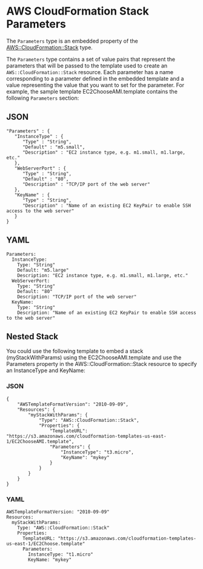# AWS CloudFormation Stack Parameters<a name="aws-properties-stack-parameters"></a>

The `Parameters` type is an embedded property of the [AWS::CloudFormation::Stack](aws-properties-stack.md) type\.

The `Parameters` type contains a set of value pairs that represent the parameters that will be passed to the template used to create an `AWS::CloudFormation::Stack` resource\. Each parameter has a name corresponding to a parameter defined in the embedded template and a value representing the value that you want to set for the parameter\. For example, the sample template EC2ChooseAMI\.template contains the following `Parameters` section:

## JSON<a name="aws-properties-stack-parameters-example1.json"></a>

```
"Parameters" : {
   "InstanceType" : {
      "Type" : "String",
      "Default" : "m5.small",
      "Description" : "EC2 instance type, e.g. m1.small, m1.large, etc."
   },
   "WebServerPort" : {
      "Type" : "String",
      "Default" : "80",
      "Description" : "TCP/IP port of the web server"
   },
   "KeyName" : {
      "Type" : "String",
      "Description" : "Name of an existing EC2 KeyPair to enable SSH access to the web server"
   }
}
```

## YAML<a name="aws-properties-stack-parameters-example1.yaml"></a>

```
Parameters: 
  InstanceType: 
    Type: "String"
    Default: "m5.large"
    Description: "EC2 instance type, e.g. m1.small, m1.large, etc."
  WebServerPort:
    Type: "String"
    Default: "80"
    Description: "TCP/IP port of the web server"
  KeyName:
    Type: "String"
    Description: "Name of an existing EC2 KeyPair to enable SSH access to the web server"
```

## Nested Stack<a name="w3ab2c21c14d223c11"></a>

You could use the following template to embed a stack \(myStackWithParams\) using the EC2ChooseAMI\.template and use the Parameters property in the AWS::CloudFormation::Stack resource to specify an InstanceType and KeyName:

### JSON<a name="aws-properties-stack-parameters-example2.json"></a>

```
{
    "AWSTemplateFormatVersion": "2010-09-09",
    "Resources": {
        "myStackWithParams": {
            "Type": "AWS::CloudFormation::Stack",
            "Properties": {
                "TemplateURL": "https://s3.amazonaws.com/cloudformation-templates-us-east-1/EC2ChooseAMI.template",
                "Parameters": {
                    "InstanceType": "t3.micro",
                    "KeyName": "mykey"
                }
            }
        }
    }
}
```

### YAML<a name="aws-properties-stack-parameters-example2.yaml"></a>

```
AWSTemplateFormatVersion: "2010-09-09"
Resources: 
  myStackWithParams: 
    Type: "AWS::CloudFormation::Stack"
    Properties: 
      TemplateURL: "https://s3.amazonaws.com/cloudformation-templates-us-east-1/EC2Choose.template"
      Parameters: 
        InstanceType: "t1.micro"
        KeyName: "mykey"
```